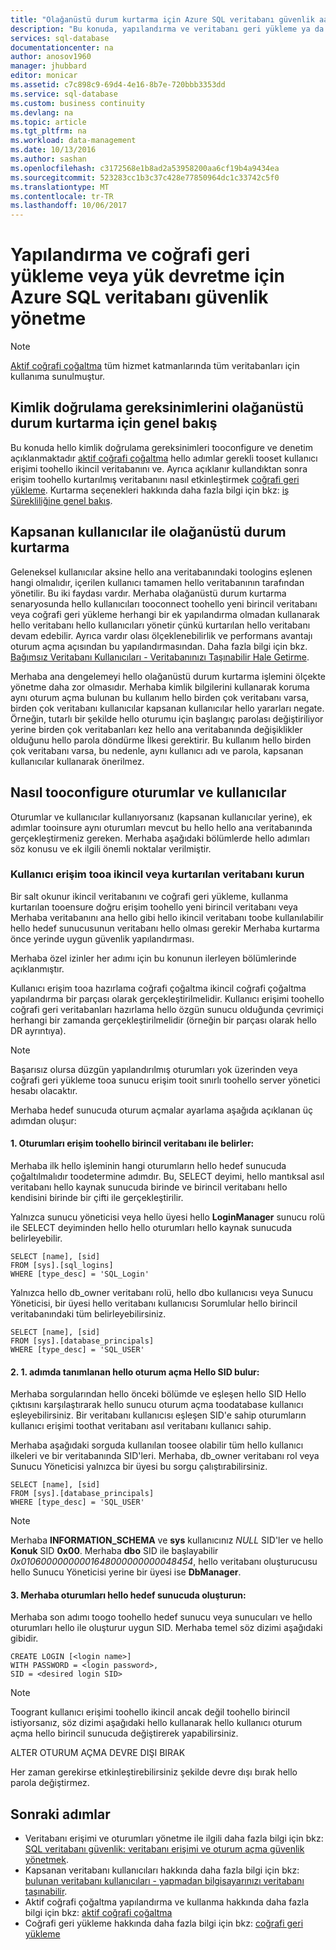 ```yaml
---
title: "Olağanüstü durum kurtarma için Azure SQL veritabanı güvenlik aaaConfigure | Microsoft Docs"
description: "Bu konuda, yapılandırma ve veritabanı geri yükleme ya da bir yük devretme tooa ikincil sunucuya hello olay veri merkezi kesintisinden veya diğer olağanüstü durum sonra güvenlik yönetmeye yönelik güvenlik konuları açıklanmaktadır."
services: sql-database
documentationcenter: na
author: anosov1960
manager: jhubbard
editor: monicar
ms.assetid: c7c898c9-69d4-4e16-8b7e-720bbb3353dd
ms.service: sql-database
ms.custom: business continuity
ms.devlang: na
ms.topic: article
ms.tgt_pltfrm: na
ms.workload: data-management
ms.date: 10/13/2016
ms.author: sashan
ms.openlocfilehash: c3172568e1b8ad2a53958200aa6cf19b4a9434ea
ms.sourcegitcommit: 523283cc1b3c37c428e77850964dc1c33742c5f0
ms.translationtype: MT
ms.contentlocale: tr-TR
ms.lasthandoff: 10/06/2017
---
```

# <a name="configure-and-manage-azure-sql-database-security-for-geo-restore-or-failover"></a>Yapılandırma ve coğrafi geri yükleme veya yük devretme için Azure SQL veritabanı güvenlik yönetme 

> [!NOTE]
> [Aktif coğrafi çoğaltma](sql-database-geo-replication-overview.md) tüm hizmet katmanlarında tüm veritabanları için kullanıma sunulmuştur.
>  

## <a name="overview-of-authentication-requirements-for-disaster-recovery"></a>Kimlik doğrulama gereksinimlerini olağanüstü durum kurtarma için genel bakış
Bu konuda hello kimlik doğrulama gereksinimleri tooconfigure ve denetim açıklanmaktadır [aktif coğrafi çoğaltma](sql-database-geo-replication-overview.md) hello adımlar gerekli tooset kullanıcı erişimi toohello ikincil veritabanını ve. Ayrıca açıklanır kullandıktan sonra erişim toohello kurtarılmış veritabanını nasıl etkinleştirmek [coğrafi geri yükleme](sql-database-recovery-using-backups.md#geo-restore). Kurtarma seçenekleri hakkında daha fazla bilgi için bkz: [iş Sürekliliğine genel bakış](sql-database-business-continuity.md).

## <a name="disaster-recovery-with-contained-users"></a>Kapsanan kullanıcılar ile olağanüstü durum kurtarma
Geleneksel kullanıcılar aksine hello ana veritabanındaki toologins eşlenen hangi olmalıdır, içerilen kullanıcı tamamen hello veritabanının tarafından yönetilir. Bu iki faydası vardır. Merhaba olağanüstü durum kurtarma senaryosunda hello kullanıcıları tooconnect toohello yeni birincil veritabanı veya coğrafi geri yükleme herhangi bir ek yapılandırma olmadan kullanarak hello veritabanı hello kullanıcıları yönetir çünkü kurtarılan hello veritabanı devam edebilir. Ayrıca vardır olası ölçeklenebilirlik ve performans avantajı oturum açma açısından bu yapılandırmasından. Daha fazla bilgi için bkz. [Bağımsız Veritabanı Kullanıcıları - Veritabanınızı Taşınabilir Hale Getirme](https://msdn.microsoft.com/library/ff929188.aspx). 

Merhaba ana dengelemeyi hello olağanüstü durum kurtarma işlemini ölçekte yönetme daha zor olmasıdır. Merhaba kimlik bilgilerini kullanarak koruma aynı oturum açma bulunan bu kullanım hello birden çok veritabanı varsa, birden çok veritabanı kullanıcılar kapsanan kullanıcılar hello yararları negate. Örneğin, tutarlı bir şekilde hello oturumu için başlangıç parolası değiştiriliyor yerine birden çok veritabanları kez hello ana veritabanında değişiklikler olduğunu hello parola döndürme İlkesi gerektirir. Bu kullanım hello birden çok veritabanı varsa, bu nedenle, aynı kullanıcı adı ve parola, kapsanan kullanıcılar kullanarak önerilmez. 

## <a name="how-tooconfigure-logins-and-users"></a>Nasıl tooconfigure oturumlar ve kullanıcılar
Oturumlar ve kullanıcılar kullanıyorsanız (kapsanan kullanıcılar yerine), ek adımlar tooinsure aynı oturumları mevcut bu hello hello ana veritabanında gerçekleştirmeniz gereken. Merhaba aşağıdaki bölümlerde hello adımları söz konusu ve ek ilgili önemli noktalar verilmiştir.

### <a name="set-up-user-access-tooa-secondary-or-recovered-database"></a>Kullanıcı erişim tooa ikincil veya kurtarılan veritabanı kurun
Bir salt okunur ikincil veritabanını ve coğrafi geri yükleme, kullanma kurtarılan tooensure doğru erişim toohello yeni birincil veritabanı veya Merhaba veritabanını ana hello gibi hello ikincil veritabanı toobe kullanılabilir hello hedef sunucusunun veritabanı hello olması gerekir Merhaba kurtarma önce yerinde uygun güvenlik yapılandırması.

Merhaba özel izinler her adımı için bu konunun ilerleyen bölümlerinde açıklanmıştır.

Kullanıcı erişim tooa hazırlama coğrafi çoğaltma ikincil coğrafi çoğaltma yapılandırma bir parçası olarak gerçekleştirilmelidir. Kullanıcı erişimi toohello coğrafi geri veritabanları hazırlama hello özgün sunucu olduğunda çevrimiçi herhangi bir zamanda gerçekleştirilmelidir (örneğin bir parçası olarak hello DR ayrıntıya).

> [!NOTE]
> Başarısız olursa düzgün yapılandırılmış oturumları yok üzerinden veya coğrafi geri yükleme tooa sunucu erişim tooit sınırlı toohello server yönetici hesabı olacaktır.
> 
> 

Merhaba hedef sunucuda oturum açmalar ayarlama aşağıda açıklanan üç adımdan oluşur:

#### <a name="1-determine-logins-with-access-toohello-primary-database"></a>1. Oturumları erişim toohello birincil veritabanı ile belirler:
Merhaba ilk hello işleminin hangi oturumların hello hedef sunucuda çoğaltılmalıdır toodetermine adımdır. Bu, SELECT deyimi, hello mantıksal asıl veritabanı hello kaynak sunucuda birinde ve birincil veritabanı hello kendisini birinde bir çifti ile gerçekleştirilir.

Yalnızca sunucu yöneticisi veya hello üyesi hello **LoginManager** sunucu rolü ile SELECT deyiminden hello hello oturumları hello kaynak sunucuda belirleyebilir. 

    SELECT [name], [sid] 
    FROM [sys].[sql_logins] 
    WHERE [type_desc] = 'SQL_Login'

Yalnızca hello db_owner veritabanı rolü, hello dbo kullanıcısı veya Sunucu Yöneticisi, bir üyesi hello veritabanı kullanıcısı Sorumlular hello birincil veritabanındaki tüm belirleyebilirsiniz.

    SELECT [name], [sid]
    FROM [sys].[database_principals]
    WHERE [type_desc] = 'SQL_USER'

#### <a name="2-find-hello-sid-for-hello-logins-identified-in-step-1"></a>2. 1. adımda tanımlanan hello oturum açma Hello SID bulur:
Merhaba sorgularından hello önceki bölümde ve eşleşen hello SID Hello çıktısını karşılaştırarak hello sunucu oturum açma toodatabase kullanıcı eşleyebilirsiniz. Bir veritabanı kullanıcısı eşleşen SID'e sahip oturumların kullanıcı erişimi toothat veritabanı asıl veritabanı kullanıcı sahip. 

Merhaba aşağıdaki sorguda kullanılan toosee olabilir tüm hello kullanıcı ilkeleri ve bir veritabanında SID'leri. Merhaba, db_owner veritabanı rol veya Sunucu Yöneticisi yalnızca bir üyesi bu sorgu çalıştırabilirsiniz.

    SELECT [name], [sid]
    FROM [sys].[database_principals]
    WHERE [type_desc] = 'SQL_USER'

> [!NOTE]
> Merhaba **INFORMATION_SCHEMA** ve **sys** kullanıcınız *NULL* SID'ler ve hello **Konuk** SID **0x00**. Merhaba **dbo** SID ile başlayabilir *0x01060000000001648000000000048454*, hello veritabanı oluşturucusu hello Sunucu Yöneticisi yerine bir üyesi ise **DbManager**.
> 
> 

#### <a name="3-create-hello-logins-on-hello-target-server"></a>3. Merhaba oturumları hello hedef sunucuda oluşturun:
Merhaba son adımı toogo toohello hedef sunucu veya sunucuları ve hello oturumları hello ile oluşturur uygun SID. Merhaba temel söz dizimi aşağıdaki gibidir.

    CREATE LOGIN [<login name>]
    WITH PASSWORD = <login password>,
    SID = <desired login SID>

> [!NOTE]
> Toogrant kullanıcı erişimi toohello ikincil ancak değil toohello birincil istiyorsanız, söz dizimi aşağıdaki hello kullanarak hello kullanıcı oturum açma hello birincil sunucuda değiştirerek yapabilirsiniz.
> 
> ALTER OTURUM AÇMA <login name> DEVRE DIŞI BIRAK
> 
> Her zaman gerekirse etkinleştirebilirsiniz şekilde devre dışı bırak hello parola değiştirmez.
> 
> 

## <a name="next-steps"></a>Sonraki adımlar
* Veritabanı erişimi ve oturumları yönetme ile ilgili daha fazla bilgi için bkz: [SQL veritabanı güvenlik: veritabanı erişimi ve oturum açma güvenlik yönetmek](sql-database-manage-logins.md).
* Kapsanan veritabanı kullanıcıları hakkında daha fazla bilgi için bkz: [bulunan veritabanı kullanıcıları - yapmadan bilgisayarınızı veritabanı taşınabilir](https://msdn.microsoft.com/library/ff929188.aspx).
* Aktif coğrafi çoğaltma yapılandırma ve kullanma hakkında daha fazla bilgi için bkz: [aktif coğrafi çoğaltma](sql-database-geo-replication-overview.md)
* Coğrafi geri yükleme hakkında daha fazla bilgi için bkz: [coğrafi geri yükleme](sql-database-recovery-using-backups.md#geo-restore)

